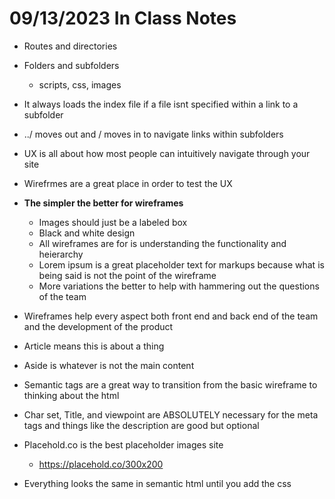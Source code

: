 # 09/13/2023 In Class Notes

- Routes and directories 
- Folders and subfolders
    - scripts, css, images
- It always loads the index file if a file isnt specified within a link to a subfolder 
- ../ moves out and / moves in to navigate links within subfolders 

- UX is all about how most people can intuitively navigate through your site 
- Wirefrmes are a great place in order to test the UX 
- **The simpler the better for wireframes** 
    - Images should just be a labeled box 
    - Black and white design 
    - All wireframes are for is understanding the functionality and heierarchy 
    - Lorem ipsum is a great placeholder text for markups because what is being said is not the point of the wireframe 
    - More variations the better to help with hammering out the questions of the team
- Wireframes help every aspect both front end and back end of the team and the development of the product 
- Article means this is about a thing 
- Aside is whatever is not the main content 
- Semantic tags are a great way to transition from the basic wireframe to thinking about the html

- Char set, Title, and viewpoint are ABSOLUTELY necessary for the meta tags and things like the description are good but optional 
- Placehold.co is the best placeholder images site
    - https://placehold.co/300x200
- Everything looks the same in semantic html until you add the css